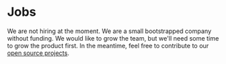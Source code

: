 # Jobs

We are not hiring at the moment. We are a small bootstrapped company without funding. We would like to grow the team, but we'll need some time to grow the product first. In the meantime, feel free to contribute to our [open source projects](https://github.com/scrumpy).
